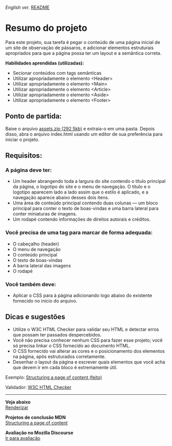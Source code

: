 <span><i>English ver.</i> <a href="https://github.com/alexandre-j-dev/MDN-Mozilla-Developer-Network/blob/HTML/Projects_%20Structuring%20a%20page%20of%20content/README.en.md"> README</a></span>

<h1> Resumo do projeto </h1>

<p>Para este projeto, sua tarefa é pegar o conteúdo de uma página inicial de um site de observação de pássaros, e adicionar elementos estruturais apropriados para que a página possa ter um layout e a semântica correta.</p>

<strong>Habilidades aprendidas (utilizadas):</strong>
<ul>
  <li>Secionar conteúdos com tags semânticas</li>
  <li>Utilizar apropriadamente o elemento &lt;Header&gt; </li>
  <li>Utilizar apropriadamente o elemento &lt;Main&gt; </li>
  <li>Utilizar apropriadamente o elemento &lt;Article&gt; </li>
  <li>Utilizar apropriadamente o elemento &lt;Aside&gt; </li>
  <li>Utilizar apropriadamente o elemento &lt;Footer&gt; </li>
</ul>

<h2> Ponto de partida: </h2>
<p>Baixe o arquivo <a href="https://raw.githubusercontent.com/mdn/learning-area/main/html/introduction-to-html/structuring-a-page-of-content-start/assets.zip">assets.zip (292,5kb)</a> e extraia-o em uma pasta. Depois disso, abra o arquivo index.html usando um editor de sua preferência para iniciar o projeto.</p> 


<h2> Requisitos: </h2>

<h3> A página deve ter: </h3>
<ul>
  <li>Um header abrangendo toda a largura do site contendo o título principal da página, o logotipo do site e o menu de navegação. O título e o logotipo aparecem lado a lado assim que o estilo é aplicado, e a navegação aparece abaixo desses dois itens.</li>
  <li>Uma área de conteúdo principal contendo duas colunas — um bloco principal para conter o texto de boas-vindas e uma barra lateral para conter miniaturas de imagens.</li>
  <li>Um rodapé contendo informações de direitos autorais e créditos.</li>
</ul>

<h3>Você precisa de uma tag para marcar de forma adequada:</h3>
<ul>
  <li>O cabeçalho (header)</li>
  <li>O menu de navegação</li>
  <li>O conteúdo principal</li>
  <li>O texto de boas-vindas</li>
  <li>A barra lateral das imagens</li>
  <li>O rodapé</li>
</ul>

<h3>Você também deve:</h3>
<ul>
  <li>Aplicar o CSS para à página adicionando logo abaixo do existente fornecido no início do arquivo.</li>
</ul>


<h2>Dicas e sugestões</h2>
<ul>
  <li>Utilize o W3C HTML Checker para validar seu HTML e detectar erros que possam ter passados despercebidos.</li>
  <li>Você não precisa conhecer nenhum CSS para fazer esse projeto; você só precisa linkar o CSS fornecido ao documento HTML.</li>
  <li>O CSS fornecido vai alterar as cores e o posicionamento dos elementos na página, apôs estruturados corretamente.</li>
  <li>Desenhar o layout da página e escrever quais elementos que você acha que devem ir em cada bloco é extremamente útil.</li>
</ul>

Exemplo:
<a href="https://developer.mozilla.org/en-US/docs/Learn/HTML/Introduction_to_HTML/Structuring_a_page_of_content/example-page.png"> Structuring a page of content (feito) </a>

Validador:
<a href="https://validator.w3.org">W3C HTML Checker</a>  <br><hr>
  
<strong>Veja abaixo</strong><br>
<a href="https://htmlpreview.github.io/?https://github.com/alexandre-j-dev/MDN-Mozilla-Developer-Network/blob/HTML/Projects_%20Structuring%20a%20page%20of%20content/index.html"> Renderizar </a><br>

<strong>Projetos de conclusão MDN</strong><br>
<a href="https://developer.mozilla.org/en-US/docs/Learn/HTML/Introduction_to_HTML/Structuring_a_page_of_content"> Structuring a page of content </a>

<strong>Avaliação no Mozilla Discourse</strong><br>
<a href="https://discourse.mozilla.org/t/assessment-wanted-for-html-structuring-a-page-of-content-exercise/106853">Ir para avaliação </a>
